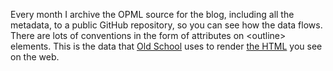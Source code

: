 Every month I archive the OPML source for the blog, including all the metadata, to a public GitHub repository, so you can see how the data flows. There are lots of conventions in the form of attributes on &lt;outline> elements. This is the data that <a href="https://github.com/scripting/oldSchoolBlog">Old School</a> uses to render <a href="http://scripting.com/">the HTML</a> you see on the web. 
